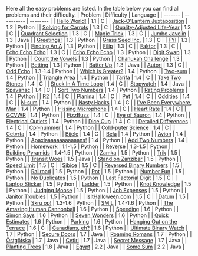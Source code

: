 Here all the easy problems are listed. In the table below you can find all problems and their difficulty.
| Problem | Difficulty | Language |
| ------- | ---------- | --------  |
| [Hello World!](Problems/hello_world.c) | 1.1 | C |
| [Jack-O'Lantern Juxtaposition](Problems/jackOLanternJuxtaposition.py) | 1.2 | Python |
| [Solving for Carrots](Problems/solving_for_carrots.c) | 1.3 | C |
| [Quality-Adjusted Life-Year](Problems/quality_adjusted_life_year.c) | 1.3 | C |
| [Quadrant Selection](Problems/quadrant_selection.c) | 1.3 | C |
| [Magic Trick](Problems/magicTrick.py) | 1.3 | C |
| [Jumbo Javelin](Problems/magicTrick.java) | 1.3 | Java |
| [Greetings!](Problems/greetings.py) | 1.3 | Python |
| [Grass Seed Inc.](Problems/grass_seed_inc.c) | 1.3 | C |
| [FYI](Problems/fyi.py) | 1.3 | Python |
| [Finding An A](Problems/findinganA.py) | 1.3 | Python |
| [Filip](Problems/filip.c) | 1.3 | C |
| [Faktor](Problems/faktor.c) | 1.3 | C |
| [Echo Echo Echo](Problems/echo.c) | 1.3 | C |
| [Echo Echo Echo](Problems/echo.py) | 1.3 | Python |
| [Digit Swap](Problems/digitSwap.py) | 1.3 | Python |
| [Count the Vowels](Problems/countTheVowels.py) | 1.3 | Python |
| [Chanukah Challenge](Problems/chanukah.py) | 1.3 | Python |
| [Betting](Problems/betting.py) | 1.3 | Python |
| [Batter Up](Problems/batterUp.java) | 1.3 | Java |
| [Autori](Problems/autori.c) | 1.3 | C |
| [Odd Echo](Problems/oddEcho.py) | 1.3-1.4 | Python |
| [Which is Greater?](Problems/WhichisGreater.py) | 1.4 | Python |
| [Two-sum](Problems/Two-sum.py) | 1.4 | Python |
| [Triangle Area](Problems/TriangleArea.py) | 1.4 | Python |
| [Tarifa](Problems/tarifa.c) | 1.4 | C |
| [Take Two Stones](Problems/take_two_stones.c) | 1.4 | C |
| [Stuck In A Time Loop](Problems/stuck_in_a_time_loop.c) | 1.4 | C |
| [Stopwatch](Problems/stopwatch.java) | 1.4 | Java |
| [Spavanac](Problems/spavanac.c) | 1.4 | C |
| [Sort Two Numbers](Problems/sortTwoNumbers.py) | 1.4 | Python |
| [Rating Problems](Problems/ratingProblems.py) | 1.4 | Python |
| [R2](Problems/r2.c) | 1.4 | C |
| [Planina](Problems/planina.c) | 1.4 | C |
| [Pet](Problems/pet.c) | 1.4 | C |
| [Oddities](Problems/oddities.c) | 1.4 | C |
| [N-sum](Problems/n-sum.py) | 1.4 | Python |
| [Nasty Hacks](Problems/nasty_hacks.c) | 1.4 | C |
| [I've Been Everywhere, Man](Problems/iveBeenEverythereMan.py) | 1.4 | Python |
| [Hissing Microphone](Problems/hissing_microphone.c) | 1.4 | C |
| [Heart Rate](Problems/heart_rate.c) | 1.4 | C |
| [GCVWR](Problems/gcvwr.py) | 1.4 | Python |
| [FizzBuzz](Problems/fizzBuzz.c) | 1.4 | C |
| [Eye of Sauron](Problems/eyeOfSauron.py) | 1.4 | Python |
| [Electrical Outlets](Problems/electricalOutlets.py) | 1.4 | Python |
| [Dice Cup](Problems/dice_cup.c) | 1.4 | C |
| [Detailed Differences](Problems/detailed_dfifferences.c) | 1.4 | C |
| [Cpr-nummer](Problems/CPRnumber.py) | 1.4 | Python |
| [Cold-puter Science](Problems/cold-puter_science.c) | 1.4 | C |
| [Cetvrta](Problems/cetvrta.py) | 1.4 | Python |
| [Bijele](Problems/bijele.c) | 1.4 | C |
| [Bela](Problems/bela.py) | 1.4 | Python |
| [Avion](Problems/avion.py) | 1.4 | Python |
| [Apaxiaaaaaaaaaaaans!](Problems/apaxiaaaaaaaaaaaans.py) | 1.4 | Python |
| [Add Two Numbers](Problems/addTwoNumbers.py) | 1.4 | Python |
| [Homework](Problems/homework.py) | 1.1-1.5 | Python |
| [Reverse](Problems/reverse.py) | 1.3-1.5 | Python |
| [Building Pyramids](Problems/buildingPyramids.py) | 1.4-1.5 | Python |
| [Zamka](Problems/zamka.py) | 1.5 | Python |
| [Trik](Problems/trik.py) | 1.5 | Python |
| [Transit Woes](Problems/transit_woes.java) | 1.5 | Java |
| [Stand on Zanzibar](Problems/standOnZanzibar.py) | 1.5 | Python |
| [Speed Limit](Problems/speed_limit.c) | 1.5 | C |
| [Sibice](Problems/sibice.c) | 1.5 | C |
| [Reversed Binary Numbers](Problems/reversedBinaryNumbers.py) | 1.5 | Python |
| [Railroad](Problems/railroad.py) | 1.5 | Python |
| [Pot](Problems/pot.py) | 1.5 | Python |
| [Number Fun](Problems/numberFun.py) | 1.5 | Python |
| [No Duplicates](Problems/noDuplicates.py) | 1.5 | Python |
| [Last Factorial Digit](Problems/last_factorial_digit.c) | 1.5 | C |
| [Laptop Sticker](Problems/laptopSticker.py) | 1.5 | Python |
| [Ladder](Problems/ladder.py) | 1.5 | Python |
| [Knot Knowledge](Problems/knotKnowledge.py) | 1.5 | Python |
| [Judging Moose](Problems/judgingMoose.py) | 1.5 | Python |
| [Job Expenses](Problems/jobExpenses.py) | 1.5 | Python |
| [Janitor Troubles](Problems/janitorTroubles.py) | 1.5 | Python |
| [IsItHalloween.com](Problems/is_it_halloween.c) | 1.5 | C |
| [Datum](Problems/datum.py) | 1.5 | Python |
| [Skru op!](Problems/turnItUp.py) | 1.3-1.6 | Python |
| [SMIL](Problems/smil.py) | 1.4-1.6 | Python |
| [The Amazing Human Cannonball](Problems/theAmazingHumanCannonball.py) | 1.6 | Python |
| [Speeding](Problems/speeding.py) | 1.6 | Python |
| [Simon Says](Problems/simonSays.py) | 1.6 | Python |
| [Seven Wonders](Problems/sevenWonders.py) | 1.6 | Python |
| [Quick Estimates](Problems/quickEstimates.py) | 1.6 | Python |
| [Parking](Problems/parking.py) | 1.6 | Python |
| [Hanging Out on the Terrace](Problems/hanging_out_on_the_terrace.c) | 1.6 | C |
| [Canadians, eh?](Problems/canadians.py) | 1.6 | Python |
| [Ultimate Binary Watch](Problems/ultimateBinaryWatch.py) | 1.7 | Python |
| [Secure Doors](Problems/SecureDoors.java) | 1.7 | Java |
| [Roaming Romans](Problems/roamingRomans.py) | 1.7 | Python |
| [Östgötska](Problems/dialect.java) | 1.7 | Java |
| [Cetiri](Problems/cetiri.java) | 1.7 | Java |
| [Secret Message](Problems/secretMessage.java) | 1.7 | Java |
| [Planting Trees](Problems/plantingTrees.java) | 1.8 | Java |
| [Egypt](Problems/egypt.java) | 2.2 | Java |
| [Some Sum](Problems/someSun.java) | 2.2 | Java |
